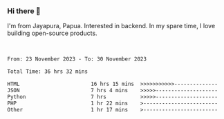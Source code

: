 ### Hi there 👋

I'm from Jayapura, Papua. Interested in backend. In my spare time, I love building open-source products.

<br>

 
 <!--START_SECTION:waka-->

```txt
From: 23 November 2023 - To: 30 November 2023

Total Time: 36 hrs 32 mins

HTML                       16 hrs 15 mins  >>>>>>>>>>>--------------   44.52 %
JSON                       7 hrs 4 mins    >>>>>--------------------   19.37 %
Python                     7 hrs           >>>>>--------------------   19.17 %
PHP                        1 hr 22 mins    >------------------------   03.77 %
Other                      1 hr 17 mins    >------------------------   03.53 %
```

<!--END_SECTION:waka-->
